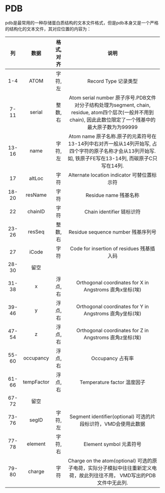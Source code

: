 # PDB

pdb是最常用的一种存储蛋白质结构的文本文件格式，但是pdb本身又是一个严格的结构化的文本文件，其对应位置的内容为：

|  列  |  数据  |  格式, 对齐  |说明
|  :-:  | :-:  |  :-:  | :-:  |
|  1-4  |  ATOM  |  字符, 左  |  Record Type 记录类型  |
|  7-11  |  serial  |  整数, 右  |  Atom serial number 原子序号.PDB文件对分子结构处理为segment, chain, residue, atom四个层次(一般并不用到chain), 因此此数位限定了一个残基中的最大原子数为为99999  |
|  13-16  |  name  |  字符, 左  |  Atom name 原子名称.原子的元素符号在13-14列中右对齐一般从14列开始写, 占四个字符的原子名称才会从13列开始写.如, 铁原子FE写在13-14列, 而碳原子C只写在14列.  |
|  17  |  altLoc  |  字符  |  Alternate location indicator 可替位置标示符  |
|  18-20  |  resName  |  字符  |  Residue name 残基名称  |
|  22  |  chainID  |  字符  |  Chain identifier 链标识符  |
|  23-26  |  resSeq  |  整数, 右  |  Residue sequence number 残基序列号  |
|  27  |  iCode  |  字符  |  Code for insertion of residues 残基插入码  |
|  28-30  |  留空  |    |    |
|  31-38  |  x  |  浮点, 右  |  Orthogonal coordinates for X in Angstroms 直角x坐标(埃)  |
|  39-46  |  y  |  浮点, 右  |  Orthogonal coordinates for Y in Angstroms 直角y坐标(埃)  |
|  47-54  |  z  |  浮点, 右  |  Orthogonal coordinates for Z in Angstroms 直角z坐标(埃)  |
|  55-60  |  occupancy  |  浮点, 右  |  Occupancy 占有率  |
|  61-66  |  tempFactor  |  浮点, 右  |  Temperature factor 温度因子  |
|  67-72  |  留空  |    |    |
|  73-76  |  segID  |  字符, 左  |  Segment identifier(optional) 可选的片段标识符，VMD会使用此数据  |
|  77-78  |  element  |  字符, 右  |  Element symbol 元素符号  |
|  79-80  |  charge  |  字符  |  Charge on the atom(optional) 可选的原子电荷，实际分子模拟中往往重新定义电荷，故此列往往不用， VMD写出的PDB文件中无此列.  |